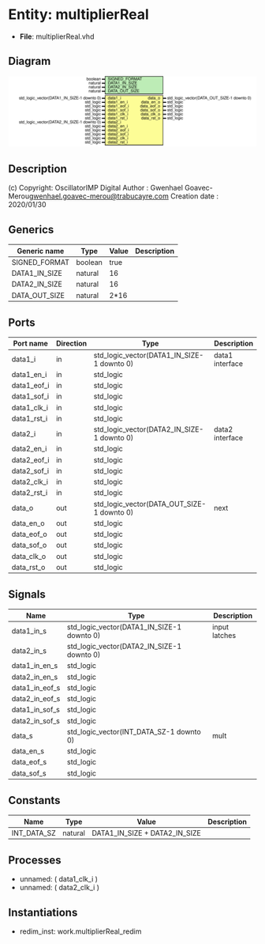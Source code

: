 # Entity: multiplierReal

- **File**: multiplierReal.vhd
## Diagram

![Diagram](multiplierReal.svg "Diagram")
## Description

(c) Copyright: OscillatorIMP Digital
Author : Gwenhael Goavec-Merou<gwenhael.goavec-merou@trabucayre.com>
Creation date : 2020/01/30
## Generics

| Generic name  | Type    | Value | Description |
| ------------- | ------- | ----- | ----------- |
| SIGNED_FORMAT | boolean | true  |             |
| DATA1_IN_SIZE | natural | 16    |             |
| DATA2_IN_SIZE | natural | 16    |             |
| DATA_OUT_SIZE | natural | 2*16  |             |
## Ports

| Port name   | Direction | Type                                       | Description     |
| ----------- | --------- | ------------------------------------------ | --------------- |
| data1_i     | in        | std_logic_vector(DATA1_IN_SIZE-1 downto 0) | data1 interface |
| data1_en_i  | in        | std_logic                                  |                 |
| data1_eof_i | in        | std_logic                                  |                 |
| data1_sof_i | in        | std_logic                                  |                 |
| data1_clk_i | in        | std_logic                                  |                 |
| data1_rst_i | in        | std_logic                                  |                 |
| data2_i     | in        | std_logic_vector(DATA2_IN_SIZE-1 downto 0) | data2 interface |
| data2_en_i  | in        | std_logic                                  |                 |
| data2_eof_i | in        | std_logic                                  |                 |
| data2_sof_i | in        | std_logic                                  |                 |
| data2_clk_i | in        | std_logic                                  |                 |
| data2_rst_i | in        | std_logic                                  |                 |
| data_o      | out       | std_logic_vector(DATA_OUT_SIZE-1 downto 0) | next            |
| data_en_o   | out       | std_logic                                  |                 |
| data_eof_o  | out       | std_logic                                  |                 |
| data_sof_o  | out       | std_logic                                  |                 |
| data_clk_o  | out       | std_logic                                  |                 |
| data_rst_o  | out       | std_logic                                  |                 |
## Signals

| Name            | Type                                       | Description   |
| --------------- | ------------------------------------------ | ------------- |
| data1_in_s      | std_logic_vector(DATA1_IN_SIZE-1 downto 0) | input latches |
| data2_in_s      | std_logic_vector(DATA2_IN_SIZE-1 downto 0) |               |
| data1_in_en_s   | std_logic                                  |               |
|  data2_in_en_s  | std_logic                                  |               |
| data1_in_eof_s  | std_logic                                  |               |
|  data2_in_eof_s | std_logic                                  |               |
| data1_in_sof_s  | std_logic                                  |               |
|  data2_in_sof_s | std_logic                                  |               |
| data_s          | std_logic_vector(INT_DATA_SZ-1 downto 0)   | mult          |
| data_en_s       | std_logic                                  |               |
| data_eof_s      | std_logic                                  |               |
| data_sof_s      | std_logic                                  |               |
## Constants

| Name        | Type    | Value                          | Description |
| ----------- | ------- | ------------------------------ | ----------- |
| INT_DATA_SZ | natural |  DATA1_IN_SIZE + DATA2_IN_SIZE |             |
## Processes
- unnamed: ( data1_clk_i )
- unnamed: ( data2_clk_i )
## Instantiations

- redim_inst: work.multiplierReal_redim
